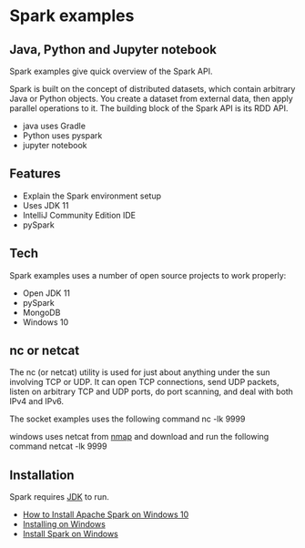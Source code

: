 # Spark examples
## Java, Python and Jupyter notebook
Spark examples give quick overview of the Spark API.  

Spark is built on the concept of distributed datasets, which contain arbitrary Java or Python objects. You create a dataset from external data, then apply parallel operations to it. The building block of the Spark API is its RDD API. 

- java uses Gradle
- Python uses pyspark
- jupyter notebook 

## Features

- Explain the Spark environment setup
- Uses JDK 11
- IntelliJ Community Edition IDE
- pySpark

## Tech

Spark examples uses a number of open source projects to work properly:

- Open JDK 11
- pySpark
- MongoDB
- Windows 10

## nc or netcat
The nc (or netcat) utility is used for just about anything under the sun involving TCP or UDP. It can open TCP connections, send UDP packets, listen on arbitrary TCP and UDP ports, do port scanning, and deal with both IPv4 and IPv6.

The socket examples uses the following command
nc -lk 9999

windows uses netcat from [nmap](https://nmap.org/download.html) and download and run the following command
netcat -lk 9999


## Installation

Spark requires [JDK](https://openjdk.net/) to run. 
 - [How to Install Apache Spark on Windows 10
 ](https://phoenixnap.com/kb/install-spark-on-windows-10)
 - [Installing on Windows](https://docs.anaconda.com/anaconda/install/windows/)
 - [Install Spark on Windows](https://medium.com/@GalarnykMichael/install-spark-on-windows-pyspark-4498a5d8d66c)

